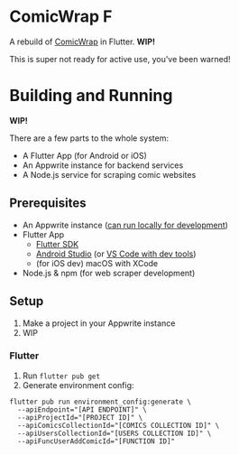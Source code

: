 # ComicWrap F

A rebuild of [ComicWrap](https://github.com/jackv24/ComicWrap) in Flutter. **WIP!**

This is super not ready for active use, you've been warned!

# Building and Running

**WIP!**

There are a few parts to the whole system:
- A Flutter App (for Android or iOS)
- An Appwrite instance for backend services
- A Node.js service for scraping comic websites

## Prerequisites

- An Appwrite instance ([can run locally for development](https://appwrite.io/docs/installation))
- Flutter App
  - [Flutter SDK](https://flutter.dev/docs/get-started/install)
  - [Android Studio](https://developer.android.com/studio/install) (or [VS Code with dev tools](https://flutter.dev/docs/development/tools/vs-code))
  - (for iOS dev) macOS with XCode
- Node.js & npm (for web scraper development)

## Setup

1. Make a project in your Appwrite instance
2. WIP

### Flutter

1. Run `flutter pub get`
2. Generate environment config:
```
flutter pub run environment_config:generate \
  --apiEndpoint="[API ENDPOINT]" \
  --apiProjectId="[PROJECT ID]" \
  --apiComicsCollectionId="[COMICS COLLECTION ID]" \
  --apiUsersCollectionId="[USERS COLLECTION ID]" \
  --apiFuncUserAddComicId="[FUNCTION ID]"
```